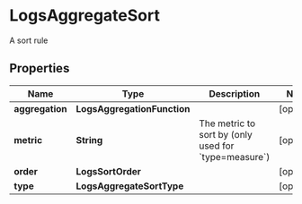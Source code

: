 

# LogsAggregateSort

A sort rule

## Properties

Name | Type | Description | Notes
------------ | ------------- | ------------- | -------------
**aggregation** | **LogsAggregationFunction** |  |  [optional]
**metric** | **String** | The metric to sort by (only used for &#x60;type&#x3D;measure&#x60;) |  [optional]
**order** | **LogsSortOrder** |  |  [optional]
**type** | **LogsAggregateSortType** |  |  [optional]



